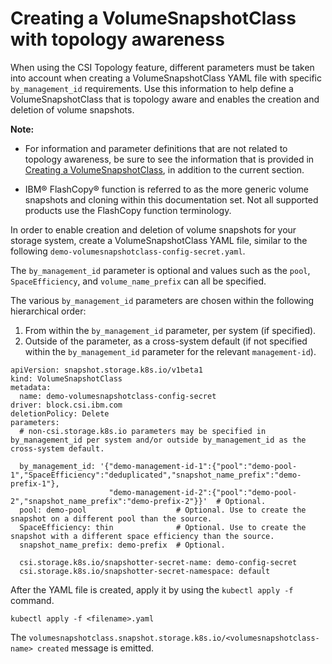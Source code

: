 # Creating a VolumeSnapshotClass with topology awareness

When using the CSI Topology feature, different parameters must be taken into account when creating a VolumeSnapshotClass YAML file with specific `by_management_id` requirements. Use this information to help define a VolumeSnapshotClass that is topology aware and enables the creation and deletion of volume snapshots.

**Note:** 
  - For information and parameter definitions that are not related to topology awareness, be sure to see the information that is provided in [Creating a VolumeSnapshotClass](creating_volumesnapshotclass.md), in addition to the current section.
  
  - IBM® FlashCopy® function is referred to as the more generic volume snapshots and cloning within this documentation set. Not all supported products use the FlashCopy function terminology.

In order to enable creation and deletion of volume snapshots for your storage system, create a VolumeSnapshotClass YAML file, similar to the following `demo-volumesnapshotclass-config-secret.yaml`.

  The `by_management_id` parameter is optional and values such as the `pool`, `SpaceEfficiency`, and `volume_name_prefix` can all be specified.

The various `by_management_id` parameters are chosen within the following hierarchical order:
1. From within the `by_management_id` parameter, per system (if specified).
2. Outside of the parameter, as a cross-system default (if not specified within the `by_management_id` parameter for the relevant `management-id`).
    
```
apiVersion: snapshot.storage.k8s.io/v1beta1
kind: VolumeSnapshotClass
metadata:
  name: demo-volumesnapshotclass-config-secret
driver: block.csi.ibm.com
deletionPolicy: Delete
parameters:
  # non-csi.storage.k8s.io parameters may be specified in by_management_id per system and/or outside by_management_id as the cross-system default.

  by_management_id: '{"demo-management-id-1":{"pool":"demo-pool-1","SpaceEfficiency":"deduplicated","snapshot_name_prefix":"demo-prefix-1"},
                      "demo-management-id-2":{"pool":"demo-pool-2","snapshot_name_prefix":"demo-prefix-2"}}'  # Optional.
  pool: demo-pool                    # Optional. Use to create the snapshot on a different pool than the source.
  SpaceEfficiency: thin              # Optional. Use to create the snapshot with a different space efficiency than the source.
  snapshot_name_prefix: demo-prefix  # Optional.

  csi.storage.k8s.io/snapshotter-secret-name: demo-config-secret
  csi.storage.k8s.io/snapshotter-secret-namespace: default
```

After the YAML file is created, apply it by using the `kubectl apply -f` command.

```
kubectl apply -f <filename>.yaml
```

 The `volumesnapshotclass.snapshot.storage.k8s.io/<volumesnapshotclass-name> created` message is emitted.
